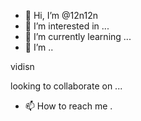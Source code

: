 - 👋 Hi, I’m @12n12n
- 👀 I’m interested in ...
- 🌱 I’m currently learning ...
- 💞️ I’m ..

<!---
12n12n/12n12n is a ✨ special ✨ repository because its `README.md` (this file) appears on your GitHub profile.
You can click the Preview link to take a look at your changes.
--->vidisn 
looking to collaborate on ...
- 📫 How to reach me .

